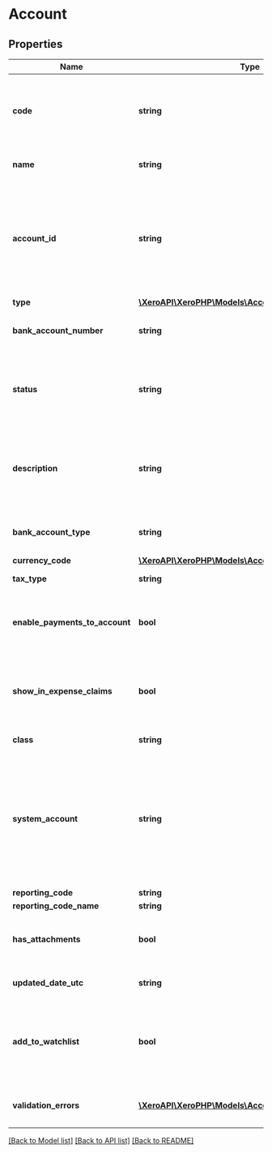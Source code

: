 # Account

## Properties
Name | Type | Description | Notes
------------ | ------------- | ------------- | -------------
**code** | **string** | Customer defined alpha numeric account code e.g 200 or SALES (max length &#x3D; 10) | [optional] 
**name** | **string** | Name of account (max length &#x3D; 150) | [optional] 
**account_id** | **string** | The Xero identifier for an account – specified as a string following  the endpoint name   e.g. /297c2dc5-cc47-4afd-8ec8-74990b8761e9 | [optional] 
**type** | [**\XeroAPI\XeroPHP\Models\Accounting\AccountType**](AccountType.md) |  | [optional] 
**bank_account_number** | **string** | For bank accounts only (Account Type BANK) | [optional] 
**status** | **string** | Accounts with a status of ACTIVE can be updated to ARCHIVED. See Account Status Codes | [optional] 
**description** | **string** | Description of the Account. Valid for all types of accounts except bank accounts (max length &#x3D; 4000) | [optional] 
**bank_account_type** | **string** | For bank accounts only. See Bank Account types | [optional] 
**currency_code** | [**\XeroAPI\XeroPHP\Models\Accounting\CurrencyCode**](CurrencyCode.md) |  | [optional] 
**tax_type** | **string** | The tax type from TaxRates | [optional] 
**enable_payments_to_account** | **bool** | Boolean – describes whether account can have payments applied to it | [optional] 
**show_in_expense_claims** | **bool** | Boolean – describes whether account code is available for use with expense claims | [optional] 
**class** | **string** | See Account Class Types | [optional] 
**system_account** | **string** | If this is a system account then this element is returned. See System Account types. Note that non-system accounts may have this element set as either “” or null. | [optional] 
**reporting_code** | **string** | Shown if set | [optional] 
**reporting_code_name** | **string** | Shown if set | [optional] 
**has_attachments** | **bool** | boolean to indicate if an account has an attachment (read only) | [optional] [default to false]
**updated_date_utc** | **string** | Last modified date UTC format | [optional] 
**add_to_watchlist** | **bool** | Boolean – describes whether the account is shown in the watchlist widget on the dashboard | [optional] 
**validation_errors** | [**\XeroAPI\XeroPHP\Models\Accounting\ValidationError[]**](ValidationError.md) | Displays array of validation error messages from the API | [optional] 

[[Back to Model list]](../README.md#documentation-for-models) [[Back to API list]](../README.md#documentation-for-api-endpoints) [[Back to README]](../README.md)


